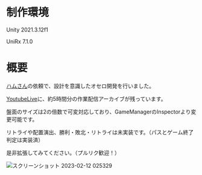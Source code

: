 # 制作環境
Unity 2021.3.12f1

UniRx 7.1.0

# 概要
[ハムさん](https://twitter.com/hamu_game2000)の依頼で、設計を意識したオセロ開発を行いました。

[YoutubeLive](https://youtube.com/live/dD_BC-BK2pQ?feature=share)に、約5時間分の作業配信アーカイブが残っています。


盤面のサイズは2の倍数で可変対応しており、GameManagerのInspectorより変更可能です。


リトライや配置演出、勝利・敗北・リトライは未実装です。（パスとゲーム終了判定は実装済）


是非拡張してみてください。（プルリク歓迎！）


![スクリーンショット 2023-02-12 025329](https://user-images.githubusercontent.com/50489724/218273276-5a8ca1d3-eecf-4de6-a97c-015b43e2aac9.png)
